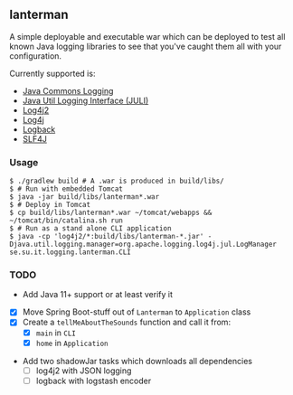 lanterman
---

A simple deployable and executable war which can be deployed to test all known
Java logging libraries to see that you've caught them all with your
configuration.

Currently supported is:
* [Java Commons Logging](https://commons.apache.org/logging)
* [Java Util Logging Interface (JULI)](https://docs.oracle.com/javase/8/docs/api/java/util/logging/package-summary.html)
* [Log4j2](https://logging.apache.org/log4j/2.x/)
* [Log4j](https://logging.apache.org/log4j/1.2/)
* [Logback](https://logback.qos.ch/)
* [SLF4J](https://www.slf4j.org/)

### Usage

```terminal
$ ./gradlew build # A .war is produced in build/libs/
$ # Run with embedded Tomcat
$ java -jar build/libs/lanterman*.war
$ # Deploy in Tomcat
$ cp build/libs/lanterman*.war ~/tomcat/webapps && ~/tomcat/bin/catalina.sh run
$ # Run as a stand alone CLI application
$ java -cp 'log4j2/*:build/libs/lanterman-*.jar' -Djava.util.logging.manager=org.apache.logging.log4j.jul.LogManager se.su.it.logging.lanterman.CLI
```

### TODO

* Add Java 11+ support or at least verify it
* [X] Move Spring Boot-stuff out of `Lanterman` to `Application` class
* [X] Create a `tellMeAboutTheSounds` function and call it from:
  * [X] `main` in `CLI`
  * [X] `home` in `Application`
* Add two shadowJar tasks which downloads all dependencies
  * [ ] log4j2 with JSON logging
  * [ ] logback with logstash encoder

